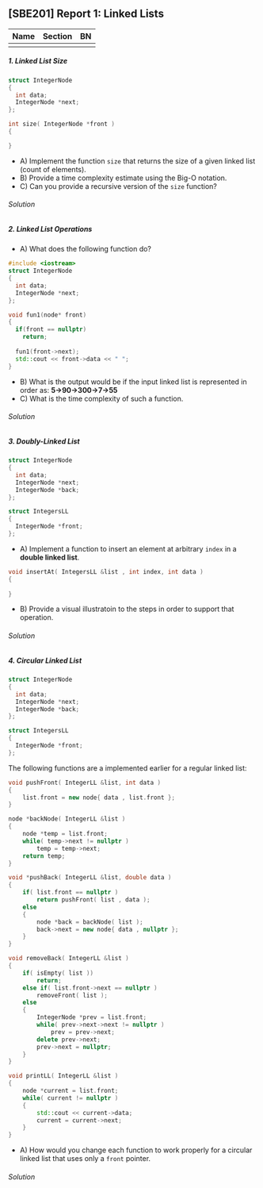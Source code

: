 ## [SBE201] Report 1: Linked Lists

| Name | Section | BN |
|---|---|---|
|            |        |      |


##### 1. Linked List Size

```c++
struct IntegerNode
{
  int data;
  IntegerNode *next;
};

int size( IntegerNode *front )
{

}
```

- A) Implement the function `size` that returns the size of a given linked list (count of elements).
- B) Provide a time complexity estimate using the Big-O notation.
- C) Can you provide a recursive version of the `size` function?

###### Solution


##### 2. Linked List Operations


- A) What does the following function do?

```c++
#include <iostream>
struct IntegerNode
{
  int data;
  IntegerNode *next;
};

void fun1(node* front)
{
  if(front == nullptr)
    return;
  
  fun1(front->next);
  std::cout << front->data << " ";
}
```

- B) What is the output would be if the input linked list is represented in order as: **5->90->300->7->55**
- C) What is the time complexity of such a function.

###### Solution


##### 3. Doubly-Linked List

```c++
struct IntegerNode
{
  int data;
  IntegerNode *next;
  IntegerNode *back;
};

struct IntegersLL
{
  IntegerNode *front;
};
```

- A) Implement a function to insert an element at arbitrary `index` in a **double linked list**.

```c++
void insertAt( IntegersLL &list , int index, int data )
{
  
}
```
- B) Provide a visual illustratoin to the steps in order to support that operation.

###### Solution


##### 4. Circular Linked List

```c++
struct IntegerNode
{
  int data;
  IntegerNode *next;
  IntegerNode *back;
};

struct IntegersLL
{
  IntegerNode *front;
};
```

The following functions are a implemented earlier for a regular linked list:

```c++
void pushFront( IntegerLL &list, int data )
{
    list.front = new node{ data , list.front };
}

node *backNode( IntegerLL &list )
{
    node *temp = list.front;
    while( temp->next != nullptr )
        temp = temp->next;
    return temp;
}

void *pushBack( IntegerLL &list, double data )
{
    if( list.front == nullptr )
        return pushFront( list , data );
    else
    {
        node *back = backNode( list );
        back->next = new node{ data , nullptr };
    }
}

void removeBack( IntegerLL &list )
{ 
    if( isEmpty( list ))
        return;
    else if( list.front->next == nullptr )
        removeFront( list );
    else
    {
        IntegerNode *prev = list.front;
        while( prev->next->next != nullptr )
            prev = prev->next;
        delete prev->next;
        prev->next = nullptr;
    }
}

void printLL( IntegerLL &list )
{
    node *current = list.front;
    while( current != nullptr )
    {
        std::cout << current->data;
        current = current->next;
    }
}
```

- A) How would you change each function to work properly for a circular linked list that uses only a `front` pointer.

###### Solution
